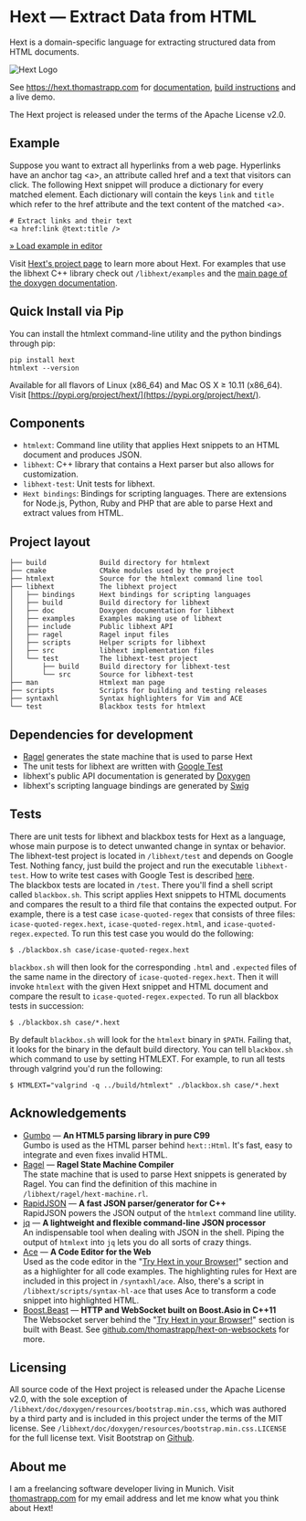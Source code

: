 # Hext — Extract Data from HTML
Hext is a domain-specific language for extracting structured data from
HTML documents.  

![Hext Logo](https://raw.githubusercontent.com/thomastrapp/hext-website/master/hext-logo-x100.png)

See https://hext.thomastrapp.com for
[documentation](https://hext.thomastrapp.com/documentation), 
[build instructions](https://hext.thomastrapp.com/download) and a live demo.

The Hext project is released under the terms of the Apache License v2.0.

## Example
Suppose you want to extract all hyperlinks from a web page. Hyperlinks have an
anchor tag &lt;a&gt;, an attribute called href and a text that visitors can
click. The following Hext snippet will produce a dictionary for every matched
element. Each dictionary will contain the keys `link` and `title` which refer
to the href attribute and the text content of the matched &lt;a&gt;.

    # Extract links and their text
    <a href:link @text:title />

[&raquo; Load example in editor](https://hext.thomastrapp.com/#attribute)

Visit [Hext's project page](https://hext.thomastrapp.com) to learn more about
Hext. For examples that use the libhext C++ library check out `/libhext/examples`
and the
[main page of the doxygen documentation](https://hext.thomastrapp.com/libhext-documentation).

## Quick Install via Pip

You can install the htmlext command-line utility and the python bindings through pip:

    pip install hext
    htmlext --version

Available for all flavors of Linux (x86_64) and Mac OS X ≥ 10.11 (x86_64).
Visit [https://pypi.org/project/hext/](https://pypi.org/project/hext/).

## Components
* `htmlext`: Command line utility that applies Hext snippets to an HTML document
  and produces JSON.
* `libhext`: C++ library that contains a Hext parser but also allows for
  customization.
* `libhext-test`: Unit tests for libhext.
* `Hext bindings`: Bindings for scripting languages. There are extensions for
  Node.js, Python, Ruby and PHP that are able to parse Hext and extract values
  from HTML.

## Project layout
    ├── build             Build directory for htmlext
    ├── cmake             CMake modules used by the project
    ├── htmlext           Source for the htmlext command line tool
    ├── libhext           The libhext project
    │   ├── bindings      Hext bindings for scripting languages
    │   ├── build         Build directory for libhext
    │   ├── doc           Doxygen documentation for libhext
    │   ├── examples      Examples making use of libhext
    │   ├── include       Public libhext API
    │   ├── ragel         Ragel input files
    │   ├── scripts       Helper scripts for libhext
    │   ├── src           libhext implementation files
    │   └── test          The libhext-test project
    │       ├── build     Build directory for libhext-test
    │       └── src       Source for libhext-test
    ├── man               Htmlext man page
    ├── scripts           Scripts for building and testing releases
    ├── syntaxhl          Syntax highlighters for Vim and ACE
    └── test              Blackbox tests for htmlext

## Dependencies for development
* [Ragel](http://www.colm.net/open-source/ragel/) generates the state machine
  that is used to parse Hext
* The unit tests for libhext are written with
  [Google Test](https://github.com/google/googletest)
* libhext's public API documentation is generated by
  [Doxygen](http://www.stack.nl/~dimitri/doxygen/)
* libhext's scripting language bindings are generated by
  [Swig](http://www.swig.org/)

## Tests
There are unit tests for libhext and blackbox tests for Hext as a language,
whose main purpose is to detect unwanted change in syntax or behavior.  
The libhext-test project is located in `/libhext/test` and depends on Google
Test. Nothing fancy, just build the project and run the executable
`libhext-test`. How to write test cases with Google Test is described
[here](https://github.com/google/googletest/blob/master/googletest/docs/Primer.md).  
The blackbox tests are located in `/test`. There you'll find a shell script
called `blackbox.sh`. This script applies Hext snippets to HTML documents and
compares the result to a third file that contains the expected output. For
example, there is a test case `icase-quoted-regex` that consists of three files:
`icase-quoted-regex.hext`, `icase-quoted-regex.html`, and
`icase-quoted-regex.expected`. To run this test case you would do the following:

    $ ./blackbox.sh case/icase-quoted-regex.hext

`blackbox.sh` will then look for the corresponding `.html` and `.expected` files
of the same name in the directory of `icase-quoted-regex.hext`. Then it will
invoke `htmlext` with the given Hext snippet and HTML document and compare the
result to `icase-quoted-regex.expected`. To run all blackbox tests in
succession:

    $ ./blackbox.sh case/*.hext

By default `blackbox.sh` will look for the `htmlext` binary in `$PATH`. Failing
that, it looks for the binary in the default build directory. You can tell
`blackbox.sh` which command to use by setting HTMLEXT. For example, to run all
tests through valgrind you'd run the following:

    $ HTMLEXT="valgrind -q ../build/htmlext" ./blackbox.sh case/*.hext

## Acknowledgements
* [Gumbo](https://github.com/google/gumbo-parser)
  — **An HTML5 parsing library in pure C99**  
  Gumbo is used as the HTML parser behind `hext::Html`. It's fast, easy to
  integrate and even fixes invalid HTML.
* [Ragel](http://www.colm.net/open-source/ragel/)
  — **Ragel State Machine Compiler**  
  The state machine that is used to parse Hext snippets is generated by Ragel.
  You can find the definition of this machine in `/libhext/ragel/hext-machine.rl`.
* [RapidJSON](http://rapidjson.org/)
  — **A fast JSON parser/generator for C++**  
  RapidJSON powers the JSON output of the `htmlext` command line utility.
* [jq](https://stedolan.github.io/jq/)
  — **A lightweight and flexible command-line JSON processor**  
  An indispensable tool when dealing with JSON in the shell.
  Piping the output of `htmlext` into `jq` lets you do all sorts of crazy things.
* [Ace](https://ace.c9.io/) — **A Code Editor for the Web**  
  Used as the code editor in the
  "[Try Hext in your Browser!](https://hext.thomastrapp.com)" section and as a
  highlighter for all code examples. The highlighting rules for Hext are
  included in this project in `/syntaxhl/ace`. Also, there's a script in
  `/libhext/scripts/syntax-hl-ace` that uses Ace to transform a code snippet
  into highlighted HTML.
* [Boost.Beast](https://github.com/boostorg/beast)
  — **HTTP and WebSocket built on Boost.Asio in C++11**  
  The Websocket server behind the "[Try Hext in your Browser!](https://hext.thomastrapp.com)"
  section is built with Beast. See [github.com/thomastrapp/hext-on-websockets](https://github.com/thomastrapp/hext-on-websockets) for more.

## Licensing

All source code of the Hext project is released under the Apache License v2.0,
with the sole exception of `/libhext/doc/doxygen/resources/bootstrap.min.css`,
which was authored by a third party and is included in this project under the
terms of the MIT license. See
`/libhext/doc/doxygen/resources/bootstrap.min.css.LICENSE` for the full license
text. Visit Bootstrap on [Github](https://github.com/twbs/bootstrap).

## About me
I am a freelancing software developer living in Munich. Visit
[thomastrapp.com](http://thomastrapp.com) for my email address and let me know
what you think about Hext!

